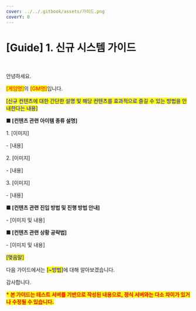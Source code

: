 ```yaml
---
cover: ../../.gitbook/assets/가이드.png
coverY: 0
---
```


# \[Guide] 1. 신규 시스템 가이드

﻿

안녕하세요.

<mark style="color:red;">\[게임명]</mark>의 <mark style="color:red;">\[GM명]</mark>입니다.



<mark style="color:blue;">\[신규 컨텐츠에 대한 간단한 설명 및 해당 컨텐츠를 효과적으로 즐길 수 있는 방법을 안내한다는 내용]</mark>





**■ \[컨텐츠 관련 아이템 종류 설명]**

&#x20; 1\. \[이미지]

&#x20;   \- \[내용]



&#x20; 2\. \[이미지]

&#x20;   \- \[내용]



&#x20; 3\. \[이미지]

&#x20;   \- \[내용]





**■ \[컨텐츠 관련 진입 방법 및 진행 방법 안내]**

&#x20; \- \[이미지 및 내용]



**■ \[컨텐츠 관련 상황 공략법]**

&#x20; \- \[이미지 및 내용]





<mark style="color:blue;">\[맺음말]</mark>

다음 가이드에서는 <mark style="color:blue;">\[\~방법]</mark>에 대해 알아보겠습니다.

감사합니다.





<mark style="color:red;">**\* 본 가이드는 테스트 서버를 기반으로 작성된 내용으로, 정식 서버와는 다소 차이가 있거나 수정될 수 있습니다.**</mark>

﻿

